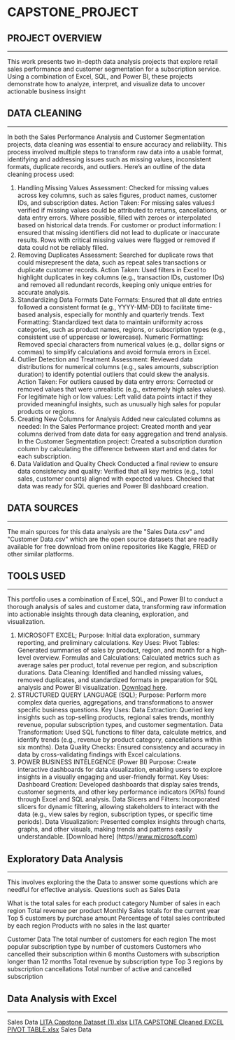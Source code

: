 # CAPSTONE_PROJECT

## PROJECT OVERVIEW
 ---
This work presents two in-depth data analysis projects that explore retail sales performance and customer segmentation for a subscription service. Using a combination of Excel, SQL, and Power BI, these projects demonstrate how to analyze, interpret, and visualize data to uncover actionable business insight
## DATA CLEANING
---
In both the Sales Performance Analysis and Customer Segmentation projects, data cleaning was essential to ensure accuracy and reliability. This process involved multiple steps to transform raw data into a usable format, identifying and addressing issues such as missing values, inconsistent formats, duplicate records, and outliers. Here’s an outline of the data cleaning process used:

1. Handling Missing Values
Assessment: Checked for missing values across key columns, such as sales figures, product names, customer IDs, and subscription dates.
Action Taken:
For missing sales values:I  verified if missing values could be attributed to returns, cancellations, or data entry errors. Where possible, filled with zeroes or interpolated based on historical data trends.
For customer or product information: I ensured that missing identifiers did not lead to duplicate or inaccurate results. Rows with critical missing values were flagged or removed if data could not be reliably filled.
2. Removing Duplicates
Assessment: Searched for duplicate rows that could misrepresent the data, such as repeat sales transactions or duplicate customer records.
Action Taken: Used filters in Excel to highlight duplicates in key columns (e.g., transaction IDs, customer IDs) and removed all redundant records, keeping only unique entries for accurate analysis.
3. Standardizing Data Formats
Date Formats: Ensured that all date entries followed a consistent format (e.g., YYYY-MM-DD) to facilitate time-based analysis, especially for monthly and quarterly trends.
Text Formatting: Standardized text data to maintain uniformity across categories, such as product names, regions, or subscription types (e.g., consistent use of uppercase or lowercase).
Numeric Formatting: Removed special characters from numerical values (e.g., dollar signs or commas) to simplify calculations and avoid formula errors in Excel.
4. Outlier Detection and Treatment
Assessment: Reviewed data distributions for numerical columns (e.g., sales amounts, subscription duration) to identify potential outliers that could skew the analysis.
Action Taken:
For outliers caused by data entry errors: Corrected or removed values that were unrealistic (e.g., extremely high sales values).
For legitimate high or low values: Left valid data points intact if they provided meaningful insights, such as unusually high sales for popular products or regions.
5. Creating New Columns for Analysis
Added new calculated columns as needed:
In the Sales Performance project: Created month and year columns derived from date data for easy aggregation and trend analysis.
In the Customer Segmentation project: Created a subscription duration column by calculating the difference between start and end dates for each subscription.
6. Data Validation and Quality Check
Conducted a final review to ensure data consistency and quality:
Verified that all key metrics (e.g., total sales, customer counts) aligned with expected values.
Checked that data was ready for SQL queries and Power BI dashboard creation.
## DATA SOURCES
---
The main spurces for this data analysis are the "Sales Data.csv" and "Customer Data.csv" which are the open source datasets that are readily available for free download from online repositories like Kaggle, FRED or other similar platforms.
## TOOLS USED
---
This portfolio uses a combination of Excel, SQL, and Power BI to conduct a thorough analysis of sales and customer data, transforming raw information into actionable insights through data cleaning, exploration, and visualization.
1. MICROSOFT EXCEL;
Purpose: Initial data exploration, summary reporting, and preliminary calculations.
Key Uses:
Pivot Tables: Generated summaries of sales by product, region, and month for a high-level overview.
Formulas and Calculations: Calculated metrics such as average sales per product, total revenue per region, and subscription durations.
Data Cleaning: Identified and handled missing values, removed duplicates, and standardized formats in preparation for SQL analysis and Power BI visualization.
[Download here](https//www.microsoft.com).
2. STRUCTURED QUERY LANGUAGE (SQL);
Purpose: Perform more complex data queries, aggregations, and transformations to answer specific business questions.
Key Uses:
Data Extraction: Queried key insights such as top-selling products, regional sales trends, monthly revenue, popular subscription types, and customer segmentation.
Data Transformation: Used SQL functions to filter data, calculate metrics, and identify trends (e.g., revenue by product category, cancellations within six months).
Data Quality Checks: Ensured consistency and accuracy in data by cross-validating findings with Excel calculations.
3. POWER BUSINESS INTELEGENCE (Power BI)
Purpose: Create interactive dashboards for data visualization, enabling users to explore insights in a visually engaging and user-friendly format.
Key Uses:
Dashboard Creation: Developed dashboards that display sales trends, customer segments, and other key performance indicators (KPIs) found through Excel and SQL analysis.
Data Slicers and Filters: Incorporated slicers for dynamic filtering, allowing stakeholders to interact with the data (e.g., view sales by region, subscription types, or specific time periods).
Data Visualization: Presented complex insights through charts, graphs, and other visuals, making trends and patterns easily understandable. [Download here]
(https//www.microsoft.com)
## Exploratory Data Analysis
---
This involves exploring the the Data to answer some questions which are needful for effective analysis. Questions such as
Sales Data

What is the total sales for each product category
Number of sales in each region
Total revenue per product Monthly Sales totals for the current year
Top 5 customers by purchase amount
Percentage of total sales contributed by each region
Products with no sales in the last quarter

Customer Data
The total number of customers for each region
The most popular subscription type by number of customers
Customers who cancelled their subscription within 6 months
Customers with subscription longer than 12 months
Total revenue by subscription type
Top 3 regions by subscription cancellations
Total number of active and cancelled subscription

## Data Analysis with Excel
---
Sales Data
[LITA Capstone Dataset (1).xlsx](https://github.com/user-attachments/files/17638634/LITA.Capstone.Dataset.1.xlsx)
[LITA CAPSTONE Cleaned EXCEL PIVOT TABLE.xlsx](https://github.com/user-attachments/files/17638672/LITA.CAPSTONE.Cleaned.EXCEL.PIVOT.TABLE.xlsx)
Sales Data




